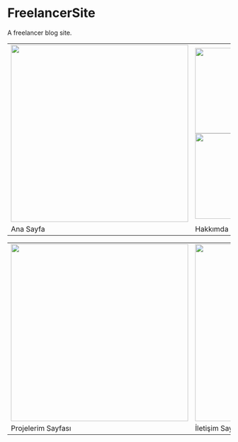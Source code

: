 # FreelancerSite
A freelancer blog  site.


<table style="border:none;">
  <tr>
    <td><img src="https://i.hizliresim.com/61m2iw0.jpg" width="400" /></td>
    <td>
      <img src="https://i.hizliresim.com/3ix35qb.jpg" width="200" height="193,44" />
      <img src="https://i.hizliresim.com/tnk8g4f.jpg" width="200" height="193,44"/>
    </td>
    
  </tr>
  <tr>
    <td style="width:200px;">Ana Sayfa</td>
    <td>Hakkımda Sayfası</td>
  </tr>
</table>

<table>
  <tr>
    <td><img src="https://i.hizliresim.com/2jmpz6b.jpg" width="400" /></td>
    <td><img src="https://i.hizliresim.com/sbr4isz.jpg" width="400" /></td>
  </tr>
  <tr>
    <td>Projelerim Sayfası</td>
    <td>İletişim Sayfası</td>
  </tr>
</table>
